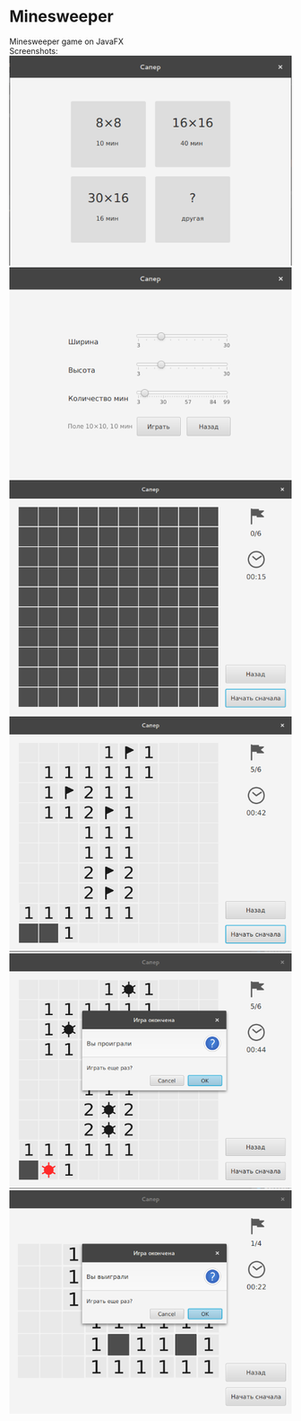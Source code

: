# Minesweeper
Minesweeper game on JavaFX </br>
Screenshots: </br>
![Start](screenshots/start.png?raw=true) </br>
![User choice](screenshots/user_choice.png?raw=true) </br>
![Game started](screenshots/game_started.png?raw=true) </br>
![In game](screenshots/in_game.png?raw=true) </br>
![Lose](screenshots/game_lose.png?raw=true) </br>
![Win](screenshots/game_win.png?raw=true) </br>

